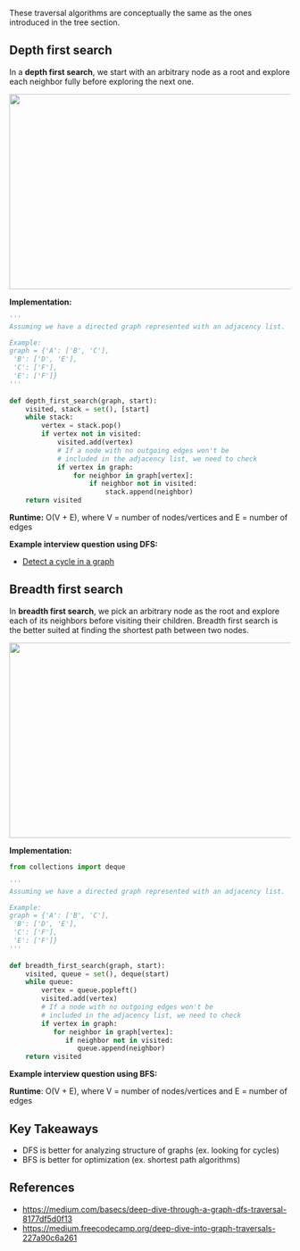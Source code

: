 These traversal algorithms are conceptually the same as the ones introduced in the tree section.

## Depth first search
In a **depth first search**, we start with an arbitrary node as a root and explore each neighbor fully before exploring the next one. 

<img src="https://i.imgur.com/pkvWwSF.png" width="544" height="350"/>

**Implementation:**
```python
'''
Assuming we have a directed graph represented with an adjacency list.

Example:
graph = {'A': ['B', 'C'],  
 'B': ['D', 'E'],  
 'C': ['F'],  
 'E': ['F']}
'''
  
def depth_first_search(graph, start):  
    visited, stack = set(), [start] 
    while stack:
        vertex = stack.pop()
        if vertex not in visited:
            visited.add(vertex)
            # If a node with no outgoing edges won't be 
            # included in the adjacency list, we need to check
            if vertex in graph:
                for neighbor in graph[vertex]:
                    if neighbor not in visited:
                        stack.append(neighbor)
    return visited
```

**Runtime:** O(V + E), where V = number of nodes/vertices and E = number of edges

**Example interview question using DFS:**
* [Detect a cycle in a graph](https://www.geeksforgeeks.org/detect-cycle-in-a-graph/) 

## Breadth first search
In **breadth first search**, we pick an arbitrary node as the root and explore each of its neighbors before visiting their children. Breadth first search is the better suited at finding the shortest path between two nodes.

<img src="https://i.imgur.com/S0369iR.png" width="679" height="350"/>

**Implementation:**
```python
from collections import deque

'''
Assuming we have a directed graph represented with an adjacency list.

Example:
graph = {'A': ['B', 'C'],  
 'B': ['D', 'E'],  
 'C': ['F'],  
 'E': ['F']}
'''
  
def breadth_first_search(graph, start):  
    visited, queue = set(), deque(start)
    while queue:
        vertex = queue.popleft()
        visited.add(vertex)
        # If a node with no outgoing edges won't be 
        # included in the adjacency list, we need to check
        if vertex in graph:
           for neighbor in graph[vertex]:
              if neighbor not in visited:
                 queue.append(neighbor)
    return visited
```


**Example interview question using BFS:**


**Runtime**: O(V + E), where V = number of nodes/vertices and E = number of edges

## Key Takeaways
* DFS is better for analyzing structure of graphs (ex. looking for cycles)
* BFS is better for optimization (ex. shortest path algorithms)

## References

* https://medium.com/basecs/deep-dive-through-a-graph-dfs-traversal-8177df5d0f13
* https://medium.freecodecamp.org/deep-dive-into-graph-traversals-227a90c6a261
